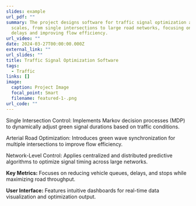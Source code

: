 ```yaml
---
slides: example
url_pdf: ""
summary: The project designs software for traffic signal optimization at various
  scales, from single intersections to large road networks, focusing on reducing
  delays and improving flow efficiency.
url_video: ""
date: 2024-03-27T00:00:00.000Z
external_link: ""
url_slides: ""
title: Traffic Signal Optimization Software
tags:
  - Traffic
links: []
image:
  caption: Project Image
  focal_point: Smart
  filename: featured-1-.png
url_code: ""
---
```

Single Intersection Control: Implements Markov decision processes (MDP) to dynamically adjust green signal durations based on traffic conditions.

Arterial Road Optimization: Introduces green wave synchronization for multiple intersections to improve flow efficiency.

Network-Level Control: Applies centralized and distributed predictive algorithms to optimize signal timing across large networks.

**Key Metrics:** Focuses on reducing vehicle queues, delays, and stops while maximizing road throughput.

**User Interface:** Features intuitive dashboards for real-time data visualization and optimization output.
